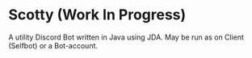 # Scotty (Work In Progress)
A utility Discord Bot written in Java using JDA. May be run as on Client (Selfbot) or a Bot-account.
